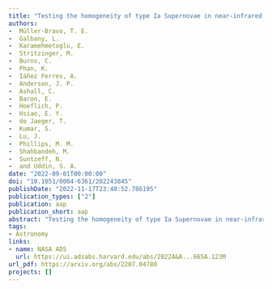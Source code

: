 ```yaml
---
title: "Testing the homogeneity of type Ia Supernovae in near-infrared for accurate distance estimations"
authors:
-  Müller-Bravo, T. E.
-  Galbany, L.
-  Karamehmetoglu, E.
-  Stritzinger, M.
-  Burns, C.
-  Phan, K.
-  Iáñez Ferres, A.
-  Anderson, J. P.
-  Ashall, C.
-  Baron, E.
-  Hoeflich, P.
-  Hsiao, E. Y.
-  de Jaeger, T.
-  Kumar, S.
-  Lu, J.
-  Phillips, M. M.
-  Shahbandeh, M.
-  Suntzeff, N.
-  and Uddin, S. A.
date: "2022-09-01T00:00:00"
doi: "10.1051/0004-6361/202243845"
publishDate: "2022-11-17T23:40:52.786195"
publication_types: ["2"]
publication: aap
publication_short: aap
abstract: "Testing the homogeneity of type Ia Supernovae in near-infrared for accurate distance estimations"
tags:
- Astronomy
links:
- name: NASA ADS
  url: https://ui.adsabs.harvard.edu/abs/2022A&A...665A.123M
url_pdf: https://arxiv.org/abs/2207.04780
projects: []
---
```

